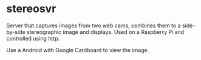 # stereosvr
Server that captures images from two web cams, combines them to a side-by-side stereographic image and displays. Used on a Raspberry Pi and controlled using http.

Use a Android with Google Cardboard to view the image.
